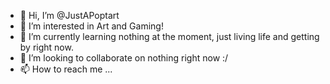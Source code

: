 - 👋 Hi, I’m @JustAPoptart
- 👀 I’m interested in Art and Gaming!
- 🌱 I’m currently learning nothing at the moment, just living life and getting by right now.
- 💞️ I’m looking to collaborate on nothing right now :/
- 📫 How to reach me ...

<!---
JustAPoptart/JustAPoptart is a ✨ special ✨ repository because its `README.md` (this file) appears on your GitHub profile.
You can click the Preview link to take a look at your changes.
--->
